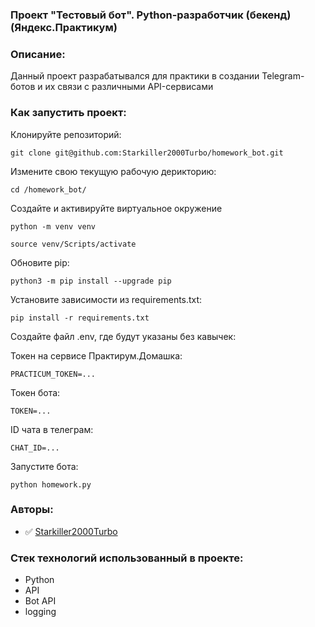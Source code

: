 ### Проект "Тестовый бот". Python-разработчик (бекенд) (Яндекс.Практикум)

### Описание:
Данный проект разрабатывался для практики в создании Telegram-ботов и их связи с различными API-сервисами

### Как запустить проект:

Клонируйте репозиторий:
```
git clone git@github.com:Starkiller2000Turbo/homework_bot.git
```

Измените свою текущую рабочую дерикторию:
```
cd /homework_bot/
```

Создайте и активируйте виртуальное окружение

```
python -m venv venv
```

```
source venv/Scripts/activate
```

Обновите pip:
```
python3 -m pip install --upgrade pip
```

Установите зависимости из requirements.txt:

```
pip install -r requirements.txt
```

Создайте файл .env, где будут указаны без кавычек:

Токен на сервисе Практирум.Домашка:
```
PRACTICUM_TOKEN=...
```
Токен бота:
```
TOKEN=...
```
ID чата в телеграм:
```
CHAT_ID=...
```
Запустите бота:

```
python homework.py
```

### Авторы:

- :white_check_mark: [Starkiller2000Turbo](https://github.com/Starkiller2000Turbo)

### Стек технологий использованный в проекте:

- Python
- API
- Bot API
- logging